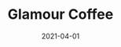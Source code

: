 ---
description: "Pattern%3A%20Glamour%20%7C%20Color%3A%20Coffee%20%7C%20Width%3A%2054%u201D%20%7C%20Content%3A%2080%25%20PVC%2C%2020%25%20Polyurethane%20%7C%20Abrasion%3A%20100%2C000%20Double%20Rubs%20-%20Wyzenbeek%20Method%20%7C%20Repeat%3A%20None%20%7C%20Flammability%3A%20NFPA%20260%20%7C%20Applications%3A%20Contract%20/%20Hospitality%2C%20Residential%20%7C%2040%20Yard%20Minimum%20%7C%20"
tags: 
  - "Lark Fontaine"
  - "Glamour"
  - "Textiles"
image_primary: "img/Coffee_large.jpg"
href: "https://www.larkfontaine.com/collections/textiles/products/glamour-coffee"
designer: "Lark Fontaine"
title: "Glamour Coffee"
category: "Textiles"
subtitle: ""
manufacturer: "Lark Fontaine"
slug: "/manufacturers/lark-fontaine/textiles/lark-fontaine-glamour-coffee"
date: "2021-04-01"
---